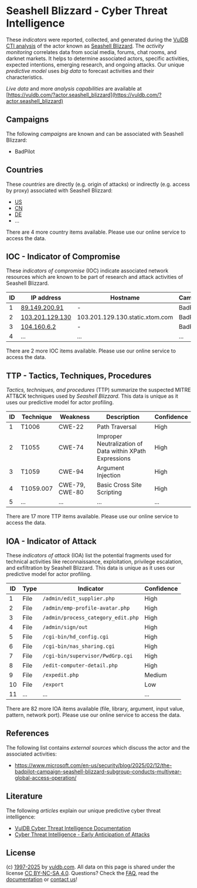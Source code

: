 # Seashell Blizzard - Cyber Threat Intelligence

These _indicators_ were reported, collected, and generated during the [VulDB CTI analysis](https://vuldb.com/?kb.cti) of the actor known as [Seashell Blizzard](https://vuldb.com/?actor.seashell_blizzard). The _activity monitoring_ correlates data from social media, forums, chat rooms, and darknet markets. It helps to determine associated actors, specific activities, expected intentions, emerging research, and ongoing attacks. Our unique _predictive model_ uses _big data_ to forecast activities and their characteristics.

_Live data_ and more _analysis capabilities_ are available at [https://vuldb.com/?actor.seashell_blizzard](https://vuldb.com/?actor.seashell_blizzard)

## Campaigns

The following _campaigns_ are known and can be associated with Seashell Blizzard:

* BadPilot

## Countries

These _countries_ are directly (e.g. origin of attacks) or indirectly (e.g. access by proxy) associated with Seashell Blizzard:

* [US](https://vuldb.com/?country.us)
* [CN](https://vuldb.com/?country.cn)
* [DE](https://vuldb.com/?country.de)
* ...

There are 4 more country items available. Please use our online service to access the data.

## IOC - Indicator of Compromise

These _indicators of compromise_ (IOC) indicate associated network resources which are known to be part of research and attack activities of Seashell Blizzard.

ID | IP address | Hostname | Campaign | Confidence
-- | ---------- | -------- | -------- | ----------
1 | [89.149.200.91](https://vuldb.com/?ip.89.149.200.91) | - | BadPilot | High
2 | [103.201.129.130](https://vuldb.com/?ip.103.201.129.130) | 103.201.129.130.static.xtom.com | BadPilot | High
3 | [104.160.6.2](https://vuldb.com/?ip.104.160.6.2) | - | BadPilot | High
4 | ... | ... | ... | ...

There are 2 more IOC items available. Please use our online service to access the data.

## TTP - Tactics, Techniques, Procedures

_Tactics, techniques, and procedures_ (TTP) summarize the suspected MITRE ATT&CK techniques used by _Seashell Blizzard_. This data is unique as it uses our predictive model for actor profiling.

ID | Technique | Weakness | Description | Confidence
-- | --------- | -------- | ----------- | ----------
1 | T1006 | CWE-22 | Path Traversal | High
2 | T1055 | CWE-74 | Improper Neutralization of Data within XPath Expressions | High
3 | T1059 | CWE-94 | Argument Injection | High
4 | T1059.007 | CWE-79, CWE-80 | Basic Cross Site Scripting | High
5 | ... | ... | ... | ...

There are 17 more TTP items available. Please use our online service to access the data.

## IOA - Indicator of Attack

These _indicators of attack_ (IOA) list the potential fragments used for technical activities like reconnaissance, exploitation, privilege escalation, and exfiltration by Seashell Blizzard. This data is unique as it uses our predictive model for actor profiling.

ID | Type | Indicator | Confidence
-- | ---- | --------- | ----------
1 | File | `/admin/edit_supplier.php` | High
2 | File | `/admin/emp-profile-avatar.php` | High
3 | File | `/admin/process_category_edit.php` | High
4 | File | `/admin/sign/out` | High
5 | File | `/cgi-bin/hd_config.cgi` | High
6 | File | `/cgi-bin/nas_sharing.cgi` | High
7 | File | `/cgi-bin/supervisor/PwdGrp.cgi` | High
8 | File | `/edit-computer-detail.php` | High
9 | File | `/expedit.php` | Medium
10 | File | `/export` | Low
11 | ... | ... | ...

There are 82 more IOA items available (file, library, argument, input value, pattern, network port). Please use our online service to access the data.

## References

The following list contains _external sources_ which discuss the actor and the associated activities:

* https://www.microsoft.com/en-us/security/blog/2025/02/12/the-badpilot-campaign-seashell-blizzard-subgroup-conducts-multiyear-global-access-operation/

## Literature

The following _articles_ explain our unique predictive cyber threat intelligence:

* [VulDB Cyber Threat Intelligence Documentation](https://vuldb.com/?kb.cti)
* [Cyber Threat Intelligence - Early Anticipation of Attacks](https://www.scip.ch/en/?labs.20201022)

## License

(c) [1997-2025](https://vuldb.com/?kb.changelog) by [vuldb.com](https://vuldb.com/?kb.about). All data on this page is shared under the license [CC BY-NC-SA 4.0](https://creativecommons.org/licenses/by-nc-sa/4.0/). Questions? Check the [FAQ](https://vuldb.com/?kb.faq), read the [documentation](https://vuldb.com/?kb) or [contact us](https://vuldb.com/?contact)!
